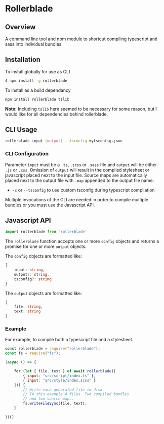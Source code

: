 # Rollerblade

## Overview
A command line tool and npm module to shortcut compiling typescript and sass into individual bundles.

## Installation

To install globally for use as CLI

```bash
$ npm install -g rollerblade
```

To install as a build dependancy

```bash
npm install rollerblade tslib
```

**Note:** Including `tslib` here seemed to be necessary for some reason, but I would like for all dependencies behind rollerblade.

## CLI Usage

```bash
rollerblade input [output] --tsconfig mytsconfig.json
```

### CLI Configuration

Parameter `input` must be a `.ts`, `.scss` or `.sass` file and `output` will be either `.js` or `.css`. Omission of `output` will result in the compiled stylesheet or javascript placed next to the input file. Source maps are automatically placed next to the output file with `.map` appended to the output file name.

* `-c` or `--tsconfig` to use custom tsconfig during typescript compilation

Multiple invocations of the CLI are needed in order to compile multiple bundles or you must use the Javascript API.

## Javascript API

```js
import rollerblade from 'rollerblade'
```

The `rollerblade` function accepts one or more `config` objects and returns a promise for one or more `output` objects.

The `config` objects are formatted like:

```ts
{
    input: string,
    output?: string,
    tsconfig?: string
}
```

The `output` objects are formatted like:

```ts
{
    file: string,
    text: string
}
```

### Example

For example, to compile both a typescript file and a stylesheet.

```js
const rollerblade = require("rollerblade");
const fs = require("fs");

(async () => {

    for (let { file, text } of await rollerblade([
        { input: "src/script/index.ts" },
        { input: "src/style/index.scss" }
    ])) {
        // Write each generated file to disk
        // In this example 4 files. Two compiled bundles
        // and two source maps.
        fs.writeFileSync(file, text);
    }

})()
```